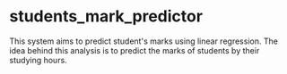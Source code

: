 # students_mark_predictor
This system aims to predict student's marks using linear regression. The idea behind this analysis is to predict the marks of students by their studying hours.
